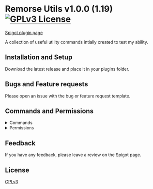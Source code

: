 # Remorse Utils v1.0.0 (1.19) [![GPLv3 License](https://img.shields.io/badge/License-GPL%20v3-yellow.svg)](https://opensource.org/licenses/)
[Spigot plugin page](#)

A collection of useful utility commands intially created to test my ability.


## Installation and Setup

Download the latest release and place it in your plugins folder.
## Bugs and Feature requests

Please open an issue with the bug or feature request template.

## Commands and Permissions
<details>
  <summary>Commands</summary>
  ```
  • God (Make yourself immune to damage)
  ```
</details>
<details>
  <summary>Permissions</summary>
  ```
  • remorseutils.god (Access to the god command)
  ```
</details>

## Feedback

If you have any feedback, please leave a review on the Spigot page.


## License

[GPLv3](https://choosealicense.com/licenses/gpl-3.0/)


